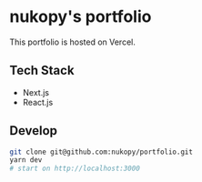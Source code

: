 # nukopy's portfolio

This portfolio is hosted on Vercel.

<!-- TODO: - [Hypocrisy is better than doing nothing.](リンク) -->

## Tech Stack

- Next.js
- React.js

## Develop

```sh
git clone git@github.com:nukopy/portfolio.git
yarn dev
# start on http://localhost:3000
```
